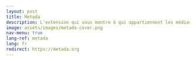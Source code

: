 ```yaml
---
layout: post
title: Metada
description: L'extension qui vous montre à qui appartiennent les médias
image: assets/images/metada-cover.png
nav-menu: true
lang-ref: metada
lang: fr
redirect: https://metada.org
---
```

